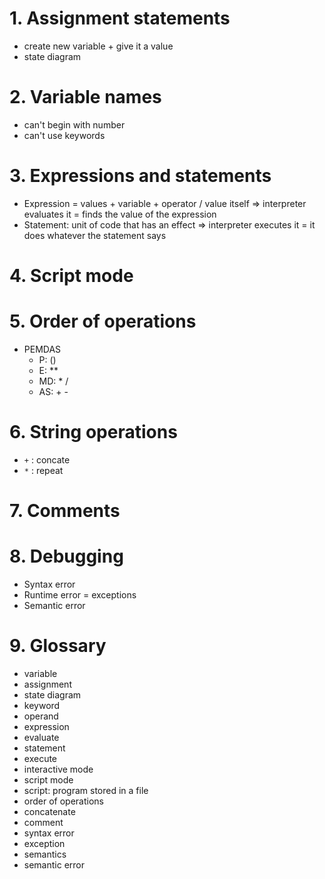 # 1. Assignment statements

- create new variable + give it a value
- state diagram

# 2. Variable names

- can't begin with number
- can't use keywords

# 3. Expressions and statements

- Expression = values + variable + operator / value itself => interpreter evaluates it = finds the value of the expression
- Statement: unit of code that has an effect => interpreter executes it = it does whatever the statement says

# 4. Script mode

# 5. Order of operations

- PEMDAS
  - P: ()
  - E: \*\*
  - MD: \* /
  - AS: + -

# 6. String operations

- `+` : concate
- `*` : repeat

# 7. Comments

# 8. Debugging

- Syntax error
- Runtime error = exceptions
- Semantic error

# 9. Glossary

- variable
- assignment
- state diagram
- keyword
- operand
- expression
- evaluate
- statement
- execute
- interactive mode
- script mode
- script: program stored in a file
- order of operations
- concatenate
- comment
- syntax error
- exception
- semantics
- semantic error
